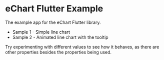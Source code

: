 # eChart Flutter Example

The example app for the eChart Flutter library.

- Sample 1 - Simple line chart
- Sample 2 - Animated line chart with the tooltip

Try experimenting with different values to see how it behaves, as there are other properties besides the properties being used. 
